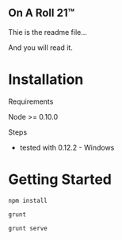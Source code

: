 ## On A Roll 21™ ##

Thie is the readme file...

And you will read it.


# Installation #

Requirements

Node >= 0.10.0

Steps 
 - tested with 0.12.2 - Windows

# Getting Started #

```
npm install
```

```
grunt
```

```
grunt serve
```

